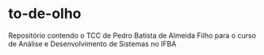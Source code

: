 # to-de-olho
Repositório contendo o TCC de Pedro Batista de Almeida Filho para o curso de Análise e Desenvolvimento de Sistemas no IFBA
